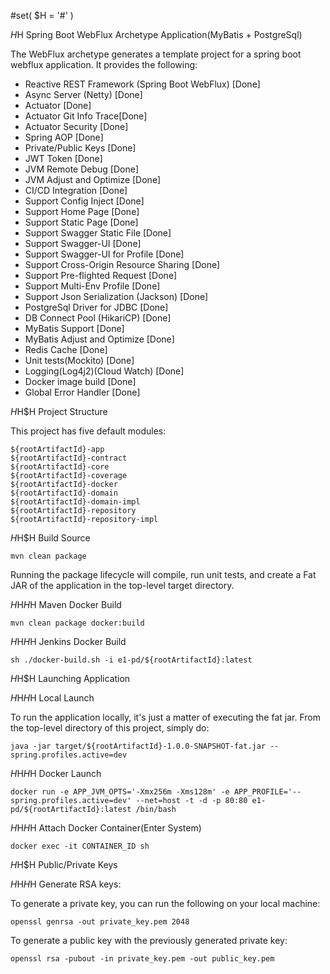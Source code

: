 #set( $H = '#' )

$H$H Spring Boot WebFlux Archetype Application(MyBatis + PostgreSql)

The WebFlux archetype generates a template project for a spring boot webflux application. It provides the following:

* Reactive REST Framework (Spring Boot WebFlux) [Done]
* Async Server (Netty) [Done]
* Actuator [Done]
* Actuator Git Info Trace[Done]
* Actuator Security [Done]
* Spring AOP [Done]
* Private/Public Keys [Done]
* JWT Token [Done]
* JVM Remote Debug [Done]
* JVM Adjust and Optimize [Done]
* CI/CD Integration [Done]
* Support Config Inject [Done]
* Support Home Page [Done]
* Support Static Page [Done]
* Support Swagger Static File [Done]
* Support Swagger-UI [Done]
* Support Swagger-UI for Profile [Done]
* Support Cross-Origin Resource Sharing [Done]
* Support Pre-flighted Request [Done]
* Support Multi-Env Profile [Done]
* Support Json Serialization (Jackson) [Done]
* PostgreSql Driver for JDBC [Done]
* DB Connect Pool (HikariCP) [Done]
* MyBatis Support [Done]
* MyBatis Adjust and Optimize [Done]
* Redis Cache [Done]
* Unit tests(Mockito) [Done]
* Logging(Log4j2)(Cloud Watch) [Done]
* Docker image build [Done]
* Global Error Handler [Done]

$H$H$H Project Structure

This project has five default modules:

```
${rootArtifactId}-app
${rootArtifactId}-contract
${rootArtifactId}-core
${rootArtifactId}-coverage
${rootArtifactId}-docker
${rootArtifactId}-domain
${rootArtifactId}-domain-impl
${rootArtifactId}-repository
${rootArtifactId}-repository-impl
```

$H$H$H Build Source

```
mvn clean package
```

Running the package lifecycle will compile, run unit tests, and create a Fat JAR of the application in the top-level target directory.

$H$H$H$H Maven Docker Build

```
mvn clean package docker:build
```

$H$H$H$H Jenkins Docker Build

```
sh ./docker-build.sh -i e1-pd/${rootArtifactId}:latest
```

$H$H$H Launching Application

$H$H$H$H Local Launch

To run the application locally, it's just a matter of executing the fat jar. From the top-level directory of this project, simply do:

```
java -jar target/${rootArtifactId}-1.0.0-SNAPSHOT-fat.jar --spring.profiles.active=dev
```

$H$H$H$H Docker Launch

```
docker run -e APP_JVM_OPTS='-Xmx256m -Xms128m' -e APP_PROFILE='--spring.profiles.active=dev' --net=host -t -d -p 80:80 e1-pd/${rootArtifactId}:latest /bin/bash
```

$H$H$H$H Attach Docker Container(Enter System)

```
docker exec -it CONTAINER_ID sh
```

$H$H$H Public/Private Keys

$H$H$H$H Generate RSA keys:

To generate a private key, you can run the following on your local machine:
```
openssl genrsa -out private_key.pem 2048
```

To generate a public key with the previously generated private key:
```
openssl rsa -pubout -in private_key.pem -out public_key.pem
```
